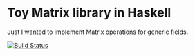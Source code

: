 # Toy Matrix library in Haskell

Just I wanted to implement Matrix operations for generic fields.

[![Build Status](https://travis-ci.org/dagezi/ToysMat.png?branch=master)](https://travis-ci.org/dagezi/ToysMat)
